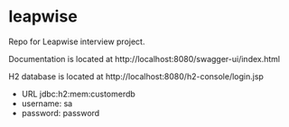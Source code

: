 # leapwise
Repo for Leapwise interview project.

Documentation is located at http://localhost:8080/swagger-ui/index.html

H2 database is located at http://localhost:8080/h2-console/login.jsp

- URL jdbc:h2:mem:customerdb
- username: sa
- password: password
